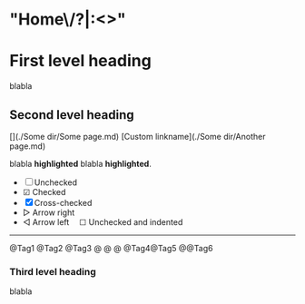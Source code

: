 # "Home\\/?|:<>"
First level heading
===================

blabla

Second level heading
--------------------

[](./Some dir/Some page.md)
[Custom linkname](./Some dir/Another page.md)

blabla __highlighted__ blabla __highlighted__.

* ☐ Unchecked
* ☑ Checked
* ☒ Cross-checked
* ▷ Arrow right
* ◁ Arrow left
&emsp;☐ Unchecked and indented

*****

@Tag1 @Tag2 @Tag3
@ @
@
@Tag4@Tag5
@@Tag6

### Third level heading

blabla

